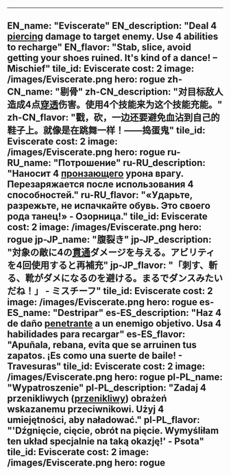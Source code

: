 ---

EN_name: "Eviscerate"
EN_description: "Deal 4 <u>piercing</u> damage to target enemy. Use 4 abilities to recharge"
EN_flavor: "Stab, slice, avoid getting your shoes ruined. It's kind of a dance!  – Mischief"
tile_id: Eviscerate
cost: 2
image: /images/Eviscerate.png
hero: rogue
zh-CN_name: "剔骨"
zh-CN_description: "对目标敌人造成4点<u>穿透</u>伤害。使用4个技能来为这个技能充能。"
zh-CN_flavor: "戳，砍，一边还要避免血沾到自己的鞋子上。就像是在跳舞一样！——捣蛋鬼"
tile_id: Eviscerate
cost: 2
image: /images/Eviscerate.png
hero: rogue
ru-RU_name: "Потрошение"
ru-RU_description: "Наносит 4 <u>пронзающего</u> урона врагу. Перезаряжается после использования 4 способностей."
ru-RU_flavor: "«Ударьте, разрежьте, не испачкайте обувь. Это своего рода танец!» - Озорница."
tile_id: Eviscerate
cost: 2
image: /images/Eviscerate.png
hero: rogue
jp-JP_name: "腹裂き"
jp-JP_description: "対象の敵に4の<u>貫通</u>ダメージを与える。アビリティを4回使用すると再補充"
jp-JP_flavor: "「刺す、斬る、靴がダメになるのを避ける。まるでダンスみたいだね！」 - ミスチーフ"
tile_id: Eviscerate
cost: 2
image: /images/Eviscerate.png
hero: rogue
es-ES_name: "Destripar"
es-ES_description: "Haz 4 de daño <u>penetrante</u> a un enemigo objetivo. Usa 4 habilidades para recargar"
es-ES_flavor: "Apuñala, rebana, evita que se arruinen tus zapatos. ¡Es como una suerte de baile! - Travesuras"
tile_id: Eviscerate
cost: 2
image: /images/Eviscerate.png
hero: rogue
pl-PL_name: "Wypatroszenie"
pl-PL_description: "Zadaj 4 przenikliwych (<u>przenikliwy</u>) obrażeń wskazanemu przeciwnikowi. Użyj 4 umiejętności, aby naładować."
pl-PL_flavor: "'Dźgnięcie, cięcie, obrót na pięcie. Wymyśliłam ten układ specjalnie na taką okazję!' - Psota"
tile_id: Eviscerate
cost: 2
image: /images/Eviscerate.png
hero: rogue
---